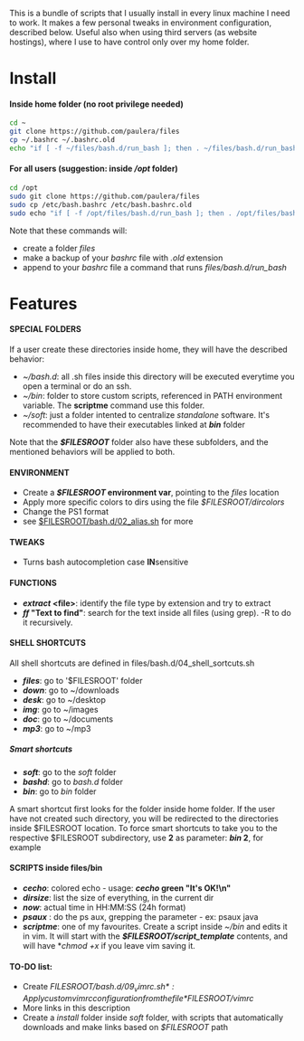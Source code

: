 This is a bundle of scripts that I usually install in every linux machine I need to work. It makes a few personal tweaks in environment configuration, described below. Useful also when using third servers (as website hostings), where I use to have control only over my home folder.
# Install #

#### Inside home folder (no root privilege needed) ####
``` bash
cd ~
git clone https://github.com/paulera/files
cp ~/.bashrc ~/.bashrc.old
echo "if [ -f ~/files/bash.d/run_bash ]; then . ~/files/bash.d/run_bash; fi" >> ~/.bashrc
```
#### For all users (suggestion: inside */opt* folder) ####
``` bash
cd /opt
sudo git clone https://github.com/paulera/files
sudo cp /etc/bash.bashrc /etc/bash.bashrc.old
sudo echo "if [ -f /opt/files/bash.d/run_bash ]; then . /opt/files/bash.d/run_bash; fi" >> /etc/bash.bashrc
```
Note that these commands will:
- create a folder *files*
- make a backup of your *bashrc* file with *.old* extension
- append to your *bashrc* file a command that runs *files/bash.d/run_bash*

# Features #

#### SPECIAL FOLDERS #####

If a user create these directories inside home, they will have the described behavior:
- *~/bash.d*: all .sh files inside this directory will be executed everytime you open a terminal or do an ssh.
- *~/bin*: folder to store custom scripts, referenced in PATH environment variable. The **scriptme** command use this folder.
- *~/soft*: just a folder intented to centralize _standalone_ software. It's recommended to have their executables linked at **_bin_** folder

Note that the **_$FILESROOT_** folder also have these subfolders, and the mentioned behaviors will be applied to both.

#### ENVIRONMENT ####

- Create a **_$FILESROOT_ environment var**, pointing to the *files* location
- Apply more specific colors to dirs using the file *$FILESROOT/dircolors*
- Change the PS1 format
- see [$FILESROOT/bash.d/02_alias.sh](https://github.com/paulera/files/blob/master/bash.d/02_alias.sh) for more

#### TWEAKS ####

- Turns bash autocompletion case **IN**sensitive

#### FUNCTIONS ####

- **_extract_ &lt;file&gt;**: identify the file type by extension and try to extract
- **_ff_ "Text to find"**: search for the text inside all files (using grep). -R to do it recursively.

#### SHELL SHORTCUTS ####

All shell shortcuts are defined in files/bash.d/04_shell_sortcuts.sh

- **_files_**: go to '$FILESROOT' folder
- **_down_**: go to ~/downloads
- **_desk_**: go to ~/desktop
- **_img_**: go to ~/images
- **_doc_**: go to ~/documents
- **_mp3_**: go to ~/mp3
 
##### Smart shortcuts #####
- **_soft_**: go to the _soft_ folder
- **_bashd_**: go to _bash.d_ folder
- **_bin_**: go to _bin_ folder

A smart shortcut first looks for the folder inside home folder. If the user have not created such directory, you will be redirected to the directories inside $FILESROOT location. To force smart shortcuts to take you to the respective $FILESROOT subdirectory, use **2** as parameter: **_bin_ 2**, for example

#### SCRIPTS inside files/bin ####

- **_cecho_**: colored echo - usage: **_cecho_ green "It's OK!\n"**
- **_dirsize_**: list the size of everything, in the current dir
- **_now_**: actual time in HH:MM:SS (24h format)
- **_psaux_** <name to grep>: do the ps aux, grepping the parameter - ex: psaux java
- **_scriptme_**: one of my favourites. Create a script inside _~/bin_ and edits it in vim. It will start with the **_$FILESROOT/script_template_** contents, and will have **_chmod_ +x* if you leave vim saving it.

#### TO-DO list: ####

- Create *$FILESROOT/bash.d/09_vimrc.sh*: Apply custom vimrc configuration from the file *$FILESROOT/vimrc*
- More links in this description
- Create a _install_ folder inside _soft_ folder, with scripts that automatically downloads and make links based on _$FILESROOT_ path

